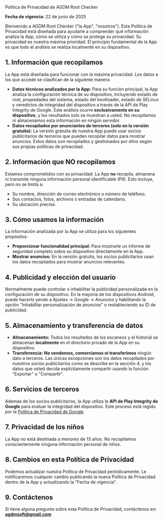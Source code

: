 Política de Privacidad de AGDM Root Checker

**Fecha de vigencia:** 22 de junio de 2025

Bienvenido a AGDM Root Checker ("la App", "nosotros"). Esta Política de Privacidad está diseñada para ayudarle a comprender qué información analiza la App, cómo se utiliza y cómo se protege su privacidad. Su privacidad es nuestra máxima prioridad. El principio fundamental de la App es que todo el análisis se realiza localmente en su dispositivo.

## 1. Información que recopilamos

La App está diseñada para funcionar con la máxima privacidad. Los datos a los que accede se clasifican de la siguiente manera:

* **Datos técnicos analizados por la App:** Para su función principal, la App analiza la configuración técnica de su dispositivo, incluyendo estado de root, propiedades del sistema, estado del bootloader, estado de SELinux y veredictos de integridad del dispositivo a través de la API de Play Integrity de Google. Este análisis ocurre **exclusivamente en su dispositivo**, y los resultados solo se muestran a usted. No recopilamos ni almacenamos esta información en ningún servidor.
* **Datos recopilados por anunciantes de terceros (solo en la versión gratuita):** La versión gratuita de nuestra App puede usar socios publicitarios de terceros que pueden recopilar datos para mostrar anuncios. Estos datos son recopilados y gestionados por ellos según sus propias políticas de privacidad.

## 2. Información que NO recopilamos

Estamos comprometidos con su privacidad. La App **no** recopila, almacena ni transmite ninguna información personal identificable (PII). Esto incluye, pero no se limita a:

* Su nombre, dirección de correo electrónico o número de teléfono.
* Sus contactos, fotos, archivos o entradas de calendario.
* Su ubicación precisa.

## 3. Cómo usamos la información

La información analizada por la App se utiliza para los siguientes propósitos:

* **Proporcionar funcionalidad principal:** Para mostrarle un informe de seguridad completo sobre su dispositivo directamente en la App.
* **Mostrar anuncios:** En la versión gratuita, los socios publicitarios usan los datos recopilados para mostrar anuncios relevantes.

## 4. Publicidad y elección del usuario

Normalmente puede controlar o inhabilitar la publicidad personalizada en la configuración de su dispositivo. En la mayoría de los dispositivos Android, puede hacerlo yendo a Ajustes -> Google -> Anuncios y habilitando la opción "Inhabilitar personalización de anuncios" o restableciendo su ID de publicidad.

## 5. Almacenamiento y transferencia de datos

* **Almacenamiento:** Todos los resultados de los escaneos y el historial se almacenan **localmente** en el directorio privado de la App en su dispositivo.
* **Transferencia:** **No vendemos, comerciamos ni transferimos** ningún dato a terceros. Las únicas excepciones son los datos recopilados por nuestros socios publicitarios como se describe en la sección 4, y los datos que usted decida explícitamente compartir usando la función "Exportar" o "Compartir".

## 6. Servicios de terceros

Además de los socios publicitarios, la App utiliza la **API de Play Integrity de Google** para evaluar la integridad del dispositivo. Este proceso está regido por la [Política de Privacidad de Google](https://policies.google.com/privacy).

## 7. Privacidad de los niños

La App no está destinada a menores de 13 años. No recopilamos conscientemente ninguna información personal de niños.

## 8. Cambios en esta Política de Privacidad

Podemos actualizar nuestra Política de Privacidad periódicamente. Le notificaremos cualquier cambio publicando la nueva Política de Privacidad dentro de la App y actualizando la "Fecha de vigencia".

## 9. Contáctenos

Si tiene alguna pregunta sobre esta Política de Privacidad, contáctenos en: **agdmsoft@gmail.com**